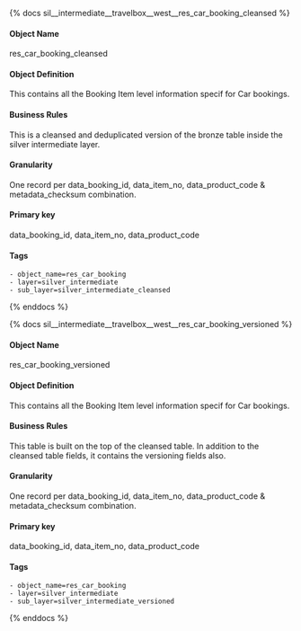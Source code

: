 {% docs sil__intermediate__travelbox__west__res_car_booking_cleansed %}

#### Object Name
res_car_booking_cleansed

#### Object Definition
This contains all the Booking Item level information specif for Car bookings.

#### Business Rules
This is a cleansed and deduplicated version of the bronze table inside the silver intermediate layer.

#### Granularity
One record per data_booking_id, data_item_no, data_product_code & metadata_checksum combination.

#### Primary key
data_booking_id, data_item_no, data_product_code

#### Tags
    - object_name=res_car_booking
    - layer=silver_intermediate
    - sub_layer=silver_intermediate_cleansed

{% enddocs %}

{% docs sil__intermediate__travelbox__west__res_car_booking_versioned %}

#### Object Name
res_car_booking_versioned

#### Object Definition
This contains all the Booking Item level information specif for Car bookings.

#### Business Rules
This table is built on the top of the cleansed table. In addition to the cleansed table fields, it contains the versioning fields also.

#### Granularity
One record per data_booking_id, data_item_no, data_product_code & metadata_checksum combination.

#### Primary key
data_booking_id, data_item_no, data_product_code

#### Tags
    - object_name=res_car_booking
    - layer=silver_intermediate
    - sub_layer=silver_intermediate_versioned

{% enddocs %}